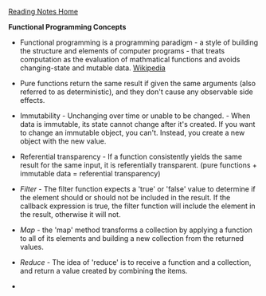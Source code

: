 [Reading Notes Home](https://d-d-wolfe.github.io/reading-notes/)

**Functional Programming Concepts**

- Functional programming is a programming paradigm - a style of building the structure and elements of computer programs - that treats computation as the evaluation of mathmatical functions and avoids changing-state and mutable data. [Wikipedia](https://en.wikipedia.org/wiki/Functional_programming)

- Pure functions return the same result if given the same arguments (also referred to as deterministic), and they don't cause any observable side effects.

- Immutability - Unchanging over time or unable to be changed. - When data is immutable, its state cannot change after it's created. If you want to change an immutable object, you can't. Instead, you create a new object with the new value.

- Referential transparency - If a function consistently yields the same result for the same input, it is referentially transparent. (pure functions + immutable data = referential transparency)

- *Filter* - The filter function expects a 'true' or 'false' value to determine if the element should or should not be included in the result. If the callback expression is true, the filter function will include the element in the result, otherwise it will not.

- *Map* - the 'map' method transforms a collection by applying a function to all of its elements and building a new collection from the returned values.

- *Reduce* - The idea of 'reduce' is to receive a function and a collection, and return a value created by combining the items.



- 
